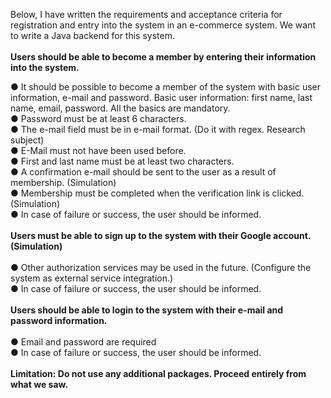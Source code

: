 <p>Below, I have written the requirements and acceptance criteria for registration and entry into the system in an e-commerce system. We want to write a Java backend for this system.<br>
<br>
<b>Users should be able to become a member by entering their information into the system.</b><br>

● It should be possible to become a member of the system with basic user information, e-mail and password. Basic user information: first name, last name, email, password. All the basics are mandatory.<br>
● Password must be at least 6 characters.<br>
● The e-mail field must be in e-mail format. (Do it with regex. Research subject)<br>
● E-Mail must not have been used before.<br>
● First and last name must be at least two characters.<br>
● A confirmation e-mail should be sent to the user as a result of membership. (Simulation)<br>
● Membership must be completed when the verification link is clicked. (Simulation)<br>
● In case of failure or success, the user should be informed.<br>
<br>
<b>Users must be able to sign up to the system with their Google account. (Simulation)</b><br>
<br>
● Other authorization services may be used in the future. (Configure the system as external service integration.)<br>
● In case of failure or success, the user should be informed.<br>
<br>
<b>Users should be able to login to the system with their e-mail and password information.</b><br>
<br>
● Email and password are required<br>
● In case of failure or success, the user should be informed.<br><br>
  <b>Limitation: Do not use any additional packages. Proceed entirely from what we saw.</b></p>
